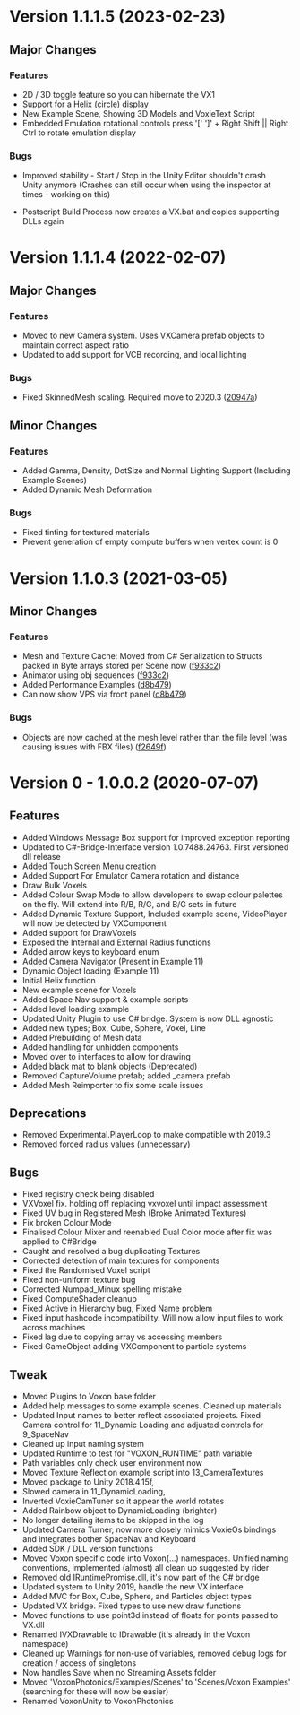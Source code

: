 # Version 1.1.1.5 (2023-02-23)
 
## Major Changes
### Features
* 2D / 3D toggle feature so you can hibernate the VX1
* Support for a Helix (circle) display
* New Example Scene, Showing 3D Models and VoxieText Script
* Embedded Emulation rotational controls press '[' ']' + Right Shift || Right Ctrl to rotate emulation display


### Bugs

* Improved stability - Start / Stop in the Unity Editor shouldn't crash   
Unity anymore (Crashes can still occur when using the inspector at times - working on this)

* Postscript Build Process now creates a VX.bat and copies supporting DLLs again


# Version 1.1.1.4 (2022-02-07)

## Major Changes
### Features
* Moved to new Camera system. Uses VXCamera prefab objects to maintain correct aspect ratio
* Updated to add support for VCB recording, and local lighting

### Bugs
* Fixed SkinnedMesh scaling. Required move to 2020.3 ([20947a](https://bitbucket.org/voxon-photonics/unitypackage/commit/20947ab3d1365fa4d60224685a2eabc62e16dc7e))

## Minor Changes
### Features
* Added Gamma, Density, DotSize and Normal Lighting Support (Including Example Scenes)
* Added Dynamic Mesh Deformation

### Bugs
* Fixed tinting for textured materials
* Prevent generation of empty compute buffers when vertex count is 0

# Version 1.1.0.3 (2021-03-05)

## Minor Changes
### Features
* Mesh and Texture Cache: Moved from C# Serialization to Structs packed in Byte arrays stored per Scene now ([f933c2](https://bitbucket.org/voxon-photonics/unitypackage/commit/f933c24020bcab8645083518282734d8114092f3))
* Animator using obj sequences ([f933c2](https://bitbucket.org/voxon-photonics/unitypackage/commit/f933c24020bcab8645083518282734d8114092f3))
* Added Performance Examples ([d8b479](https://bitbucket.org/voxon-photonics/unitypackage/commit/d8b4792b85ef3e2949b923838279dc971f26af93))
* Can now show VPS via front panel ([d8b479](https://bitbucket.org/voxon-photonics/unitypackage/commit/d8b4792b85ef3e2949b923838279dc971f26af93))

### Bugs
* Objects are now cached at the mesh level rather than the file level (was causing issues with FBX files) ([f2649f](https://bitbucket.org/voxon-photonics/unitypackage/commit/f2649f8ddb4443700699371801a1fc97bc50b5e4))

# Version 0 - 1.0.0.2 (2020-07-07)

## Features
* Added Windows Message Box support for improved exception reporting
* Updated to C#-Bridge-Interface version 1.0.7488.24763. First versioned dll release
* Added Touch Screen Menu creation
* Added Support For Emulator Camera rotation and distance
* Draw Bulk Voxels
* Added Colour Swap Mode to allow developers to swap colour palettes on the fly. Will extend into R/B, R/G, and B/G sets in future
* Added Dynamic Texture Support, Included example scene, VideoPlayer will now be detected by VXComponent
* Added support for DrawVoxels
* Exposed the Internal and External Radius functions
* Added arrow keys to keyboard enum
* Added Camera Navigator (Present in Example 11)
* Dynamic Object loading (Example 11)
* Initial Helix function
* New example scene for Voxels
* Added Space Nav support & example scripts
* Added level loading example
* Updated Unity Plugin to use C# bridge. System is now DLL agnostic
* Added new types; Box, Cube, Sphere, Voxel, Line
* Added Prebuilding of Mesh data
* Added handling for unhidden components
* Moved over to interfaces to allow for drawing
* Added black mat to blank objects (Deprecated)
* Removed CaptureVolume prefab; added _camera prefab
* Added Mesh Reimporter to fix some scale issues

## Deprecations
* Removed Experimental.PlayerLoop to make compatible with 2019.3
* Removed forced radius values (unnecessary)

## Bugs
* Fixed registry check being disabled
* VXVoxel fix. holding off replacing vxvoxel until impact assessment
* Fixed UV bug in Registered Mesh (Broke Animated Textures)
* Fix broken Colour Mode
* Finalised Colour Mixer and reenabled Dual Color mode after fix was applied to C#Bridge
* Caught and resolved a bug duplicating Textures
* Corrected detection of main textures for components
* Fixed the Randomised Voxel script
* Fixed non-uniform texture bug
* Corrected Numpad_Minux spelling mistake
* Fixed ComputeShader cleanup
* Fixed Active in Hierarchy bug, Fixed Name problem
* Fixed input hashcode incompatibility. Will now allow input files to work across machines
* Fixed lag due to copying array vs accessing members
* Fixed GameObject adding VXComponent to particle systems

## Tweak
* Moved Plugins to Voxon base folder
* Added help messages to some example scenes. Cleaned up materials
* Updated Input names to better reflect associated projects. Fixed Camera control for 11_Dynamic Loading and adjusted controls for 9_SpaceNav
* Cleaned up input naming system
* Updated Runtime to test for "VOXON_RUNTIME" path variable
* Path variables only check user environment now
* Moved Texture Reflection example script into 13_CameraTextures
* Moved package to Unity 2018.4.15f, 
* Slowed camera in 11_DynamicLoading, 
* Inverted VoxieCamTuner so it appear the world rotates
* Added Rainbow object to DynamicLoading (brighter)
* No longer detailing items to be skipped in the log
* Updated Camera Turner, now more closely mimics VoxieOs bindings and integrates bother SpaceNav and Keyboard
* Added SDK / DLL version functions
* Moved Voxon specific code into Voxon(...) namespaces. Unified naming conventions, implemented (almost) all clean up suggested by rider
* Removed old IRuntimePromise.dll, it's now part of the C# bridge
* Updated system to Unity 2019, handle the new VX interface
* Added MVC for Box, Cube, Sphere, and Particles object types
* Updated VX bridge. Fixed types to use new draw functions
* Moved functions to use point3d instead of floats for points passed to VX.dll
* Renamed IVXDrawable to IDrawable (it's already in the Voxon namespace)
* Cleaned up Warnings for non-use of variables, removed debug logs for creation / access of singletons
* Now handles Save when no Streaming Assets folder
* Moved 'VoxonPhotonics/Examples/Scenes' to 'Scenes/Voxon Examples' (searching for these will now be easier)
* Renamed VoxonUnity to VoxonPhotonics